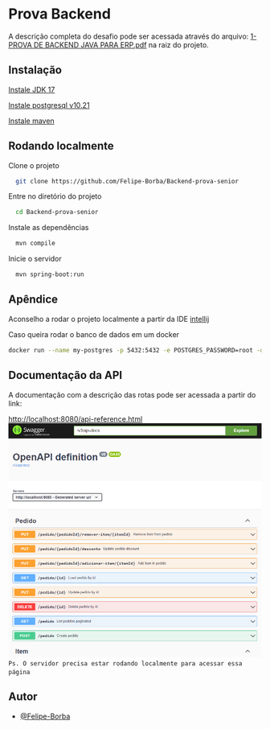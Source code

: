 # Prova Backend

A descrição completa do desafio pode ser acessada através do arquivo:
[1-PROVA DE BACKEND JAVA PARA ERP.pdf](https://github.com/Felipe-Borba/Backend-prova-senior/blob/master/1-PROVA%20DE%20BACKEND%20JAVA%20PARA%20ERP.pdf)
na raiz do projeto.

## Instalação

[Instale JDK 17](https://www.oracle.com/java/technologies/javase/jdk17-archive-downloads.html)

[Instale postgresql v10.21](https://www.enterprisedb.com/downloads/postgres-postgresql-downloads)

[Instale maven](https://maven.apache.org/download.cgi)

## Rodando localmente

Clone o projeto

```bash
  git clone https://github.com/Felipe-Borba/Backend-prova-senior
```

Entre no diretório do projeto

```bash
  cd Backend-prova-senior
```

Instale as dependências

```bash
  mvn compile
```

Inicie o servidor

```bash
  mvn spring-boot:run
```

## Apêndice

Aconselho a rodar o projeto localmente a partir da
IDE [intellij](https://www.jetbrains.com/pt-br/idea/download/#section=windows)

Caso queira rodar o banco de dados em um docker
```bash
docker run --name my-postgres -p 5432:5432 -e POSTGRES_PASSWORD=root -d postgresi
```

## Documentação da API

A documentação com a descrição das rotas pode ser acessada a partir do link:

[http://localhost:8080/api-reference.html](http://localhost:8080/api-reference.html)
![screenshot of swagger](/swagger-screenshot.PNG "screenshot da documentação das funcionalidades")
`Ps. O servidor precisa estar rodando localmente para acessar essa página`

## Autor

- [@Felipe-Borba](https://github.com/Felipe-Borba)

